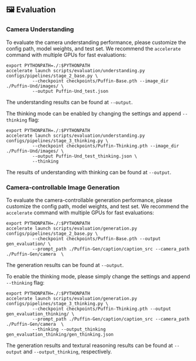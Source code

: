 ## 🖼️ Evaluation

### Camera Understanding

To evaluate the camera understanding performance, please customize the config path, model weights, and test set. We recommend the ```accelerate``` command with multiple GPUs for fast evaluations:

```shell
export PYTHONPATH=./:$PYTHONPATH
accelerate launch scripts/evaluation/understanding.py configs/pipelines/stage_2_base.py \
          --checkpoint checkpoints/Puffin-Base.pth --image_dir ./Puffin-Und/images/ \
          --output Puffin-Und_test.json
```
The understanding results can be found at ```--output```.

The thinking mode can be enabled by changing the settings and append ```--thinking``` flag:

```shell
export PYTHONPATH=./:$PYTHONPATH
accelerate launch scripts/evaluation/understanding.py configs/pipelines/stage_3_thinking.py \
          --checkpoint checkpoints/Puffin-Thinking.pth --image_dir ./Puffin-Und/images/ \
          --output Puffin-Und_test_thinking.json \
          --thinking
```
The results of understanding with thinking can be found at ```--output```.


### Camera-controllable Image Generation

To evaluate the camera-controllable generation performance, please customize the config path, model weights, and test set. We recommend the ```accelerate``` command with multiple GPUs for fast evaluations:

```shell
export PYTHONPATH=./:$PYTHONPATH
accelerate launch scripts/evaluation/generation.py configs/pipelines/stage_2_base.py \
          --checkpoint checkpoints/Puffin-Base.pth --output gen_evaluation/ \
          --prompt_path ./Puffin-Gen/caption/caption_src --camera_path  ./Puffin-Gen/camera  \
```
The generation results can be found at ```--output```.

To enable the thinking mode, please simply change the settings and append ```--thinking``` flag:

```shell
export PYTHONPATH=./:$PYTHONPATH
accelerate launch scripts/evaluation/generation.py configs/pipelines/stage_3_thinking.py \
          --checkpoint checkpoints/Puffin-Thinking.pth --output gen_evaluation_thinking/ \
          --prompt_path ./Puffin-Gen/caption/caption_src --camera_path  ./Puffin-Gen/camera  \
          --thinking --output_thinking gen_evaluation_thinking/gen_thinking.json

```
The generation results and textural reasoning results can be found at ```--output``` and ```--output_thinking```, respectively.

